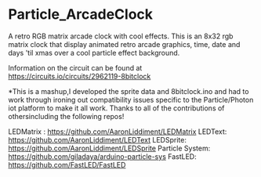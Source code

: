 # Particle_ArcadeClock
A retro RGB matrix arcade clock with cool effects.
This is an 8x32 rgb matrix clock that display animated retro arcade graphics, time, date and days 'til xmas over a cool particle effect background.

Information on the circuit can be found at https://circuits.io/circuits/2962119-8bitclock

*This is a mashup,I developed the sprite data and 8bitclock.ino and had to work through ironing out compatibility issues specific to the Particle/Photon iot platform to make it all work. Thanks to all of the contributions of othersincluding the following repos!

LEDMatrix : https://github.com/AaronLiddiment/LEDMatrix
LEDText: https://github.com/AaronLiddiment/LEDText
LEDSprite: https://github.com/AaronLiddiment/LEDSprite
Particle System: https://github.com/giladaya/arduino-particle-sys
FastLED: https://github.com/FastLED/FastLED
